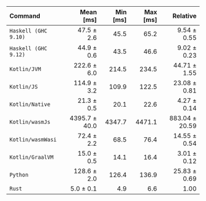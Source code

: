 | Command | Mean [ms] | Min [ms] | Max [ms] | Relative |
|:---|---:|---:|---:|---:|
| `Haskell (GHC 9.10)` | 47.5 ± 2.6 | 45.5 | 65.2 | 9.54 ± 0.55 |
| `Haskell (GHC 9.12)` | 44.9 ± 0.6 | 43.5 | 46.6 | 9.02 ± 0.23 |
| `Kotlin/JVM` | 222.6 ± 6.0 | 214.5 | 234.5 | 44.71 ± 1.55 |
| `Kotlin/JS` | 114.9 ± 3.2 | 109.9 | 122.5 | 23.08 ± 0.81 |
| `Kotlin/Native` | 21.3 ± 0.5 | 20.1 | 22.6 | 4.27 ± 0.14 |
| `Kotlin/wasmJs` | 4395.7 ± 40.0 | 4347.7 | 4471.1 | 883.04 ± 20.59 |
| `Kotlin/wasmWasi` | 72.4 ± 2.2 | 68.5 | 76.4 | 14.55 ± 0.54 |
| `Kotlin/GraalVM` | 15.0 ± 0.5 | 14.1 | 16.4 | 3.01 ± 0.12 |
| `Python` | 128.6 ± 2.0 | 126.4 | 136.9 | 25.83 ± 0.69 |
| `Rust` | 5.0 ± 0.1 | 4.9 | 6.6 | 1.00 |

